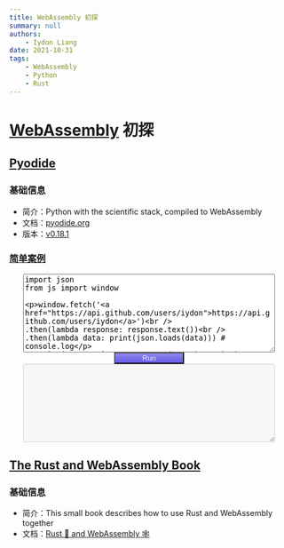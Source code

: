 ```yaml
---
title: WebAssembly 初探
summary: null
authors:
    - Iydon Liang
date: 2021-10-31
tags:
    - WebAssembly
    - Python
    - Rust
---
```


<script src="https://cdn.jsdelivr.net/pyodide/v0.18.1/full/pyodide.js"></script>

# [WebAssembly](https://en.wikipedia.org/wiki/WebAssembly) 初探
## [Pyodide](https://github.com/pyodide/pyodide)
### 基础信息
- 简介：Python with the scientific stack, compiled to WebAssembly
- 文档：[pyodide.org](https://pyodide.org/en/stable/)
- 版本：[v0.18.1](https://github.com/pyodide/pyodide/releases/tag/0.18.1)

### [简单案例](https://pyodide.org/en/stable/usage/quickstart.html)
<div align="center">
    <textarea id="code" style="width: 90%;" rows="9">
import json
from js import window

window.fetch('https://api.github.com/users/iydon') \
    .then(lambda response: response.text()) \
    .then(lambda data: print(json.loads(data)))  # console.log

print(__import__('sys').version)
    </textarea>
    <br />
    <button
        type="submit" onclick="evaluatePython()"
        style="width: 25%; background: linear-gradient(#9088ec, #665ce6); color: #EEE;"
    >Run</button>
    <br />
    <textarea id="output" style="width: 90%;" rows="9" disabled></textarea>
</div>

<script>
    const output = document.getElementById("output");
    const code = document.getElementById("code");

    // init Pyodide
    async function main() {
        output.value = "Initializing...\n";
        let pyodide = await loadPyodide({
            indexURL: "https://cdn.jsdelivr.net/pyodide/v0.18.1/full/",
        });
        output.value += "Ready!\n";
        return pyodide;
    }
    let pyodideReadyPromise = main();

    async function evaluatePython() {
        let pyodide = await pyodideReadyPromise;
        try {
            pyodide.runPython(`
                import io, sys

                sys.stdout, stdout = io.StringIO(), sys.stdout
            `);
            pyodide.runPython(code.value);
            let result = pyodide.runPython(`
                result, sys.stdout = sys.stdout, stdout
                result.seek(0)
                result.read()
            `);
            output.value = result;
        } catch (err) {
            output.value = err;
        }
    }
</script>


## [The Rust and WebAssembly Book](https://github.com/rustwasm/book)
### 基础信息
- 简介：This small book describes how to use Rust and WebAssembly together
- 文档：[Rust 🦀 and WebAssembly 🕸](https://rustwasm.github.io/book/)
